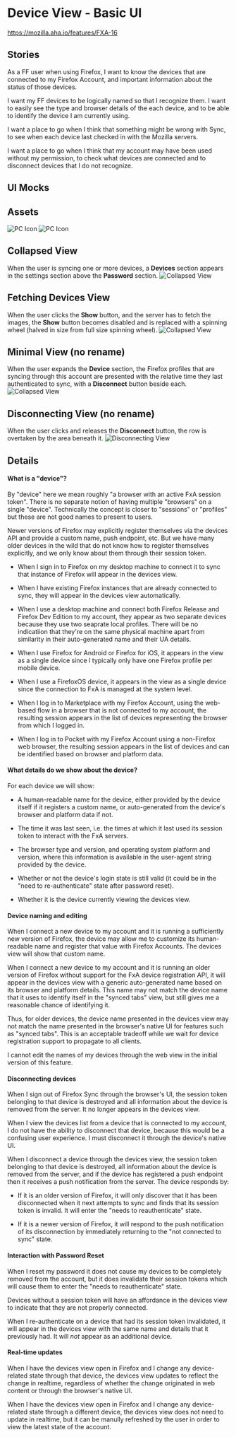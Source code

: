 
Device View - Basic UI
======================

https://mozilla.aha.io/features/FXA-16

Stories
-------

As a FF user when using Firefox,
I want to know the devices that are connected to my Firefox Account,
and important information about the status of those devices.

I want my FF devices to be logically named
so that I recognize them.
I want to easily see the type and browser details of the each device,
and to be able to identify the device I am currently using.

I want a place to go when I think that something might be wrong with Sync,
to see when each device last checked in with the Mozilla servers.

I want a place to go when I think that my account
may have been used without my permission,
to check what devices are connected
and to disconnect devices that I do not recognize.


UI Mocks
--------

## Assets
![PC Icon](device-icon-pc.png)
![PC Icon](device-icon-mobile.png)

## Collapsed View
When the user is syncing one or more devices, a **Devices** section appears in the settings section above the **Password** section.
![Collapsed View](devices-collapsed.png)

## Fetching Devices View
When the user clicks the **Show** button, and the server has to fetch the images, the **Show** button becomes disabled and is replaced with a spinning wheel (halved in size from full size spinning wheel).
![Collapsed View](devices-fetching-devices.png)

## Minimal View (no rename)
When the user expands the **Device** section, the Firefox profiles that are syncing through this account are presented with the relative time they last authenticated to sync, with a **Disconnect** button beside each.
![Collapsed View](devices-disconnect-and-refresh-only.png)

## Disconnecting View (no rename)
When the user clicks and releases the **Disconnect** button, the row is overtaken by the area beneath it.
![Disconnecting View](devices-disconnecting.gif)


Details
-------

#### What is a "device"?

By "device" here we mean roughly
"a browser with an active FxA session token".
There is no separate notion of having multiple "browsers" on a single "device".
Technically the concept is closer to "sessions" or "profiles"
but these are not good names to present to users.

Newer versions of Firefox
may explicitly register themselves via the devices API
and provide a custom name, push endpoint, etc.
But we have many older devices in the wild
that do not know how to register themselves explicitly,
and we only know about them through their session token.

* When I sign in to Firefox on my desktop machine
  to connect it to sync
  that instance of Firefox will appear in the devices view.

* When I have existing Firefox instances
  that are already connected to sync,
  they will appear in the devices view automatically.

* When I use a desktop machine
  and connect both Firefox Release and Firefox Dev Edition to my account,
  they appear as two separate devices
  because they use two seaprate local profiles.
  There will be no indicatiion that they're on the same physical machine
  apart from similarity in their auto-generated name and their UA details.

* When I use Firefox for Android or Firefox for iOS,
  it appears in the view as a single device
  since I typically only have one Firefox profile per mobile device.

* When I use a FirefoxOS device,
  it appears in the view as a single device
  since the connection to FxA is managed at the system level.

* When I log in to Marketplace with my Firefox Account,
  using the web-based flow in a browser that is not connected to my account,
  the resulting session appears in the list of devices
  representing the browser from which I logged in.

* When I log in to Pocket with my Firefox Account
  using a non-Firefox web browser,
  the resulting session appears in the list of devices
  and can be identified based on browser and platform data.


#### What details do we show about the device?

For each device we will show:

* A human-readable name for the device,
  either provided by the device itself if it registers a custom name,
  or auto-generated from the device's browser and platform data if not.

* The time it was last seen,
  i.e. the times at which it last used its session token
  to interact with the FxA servers.

* The browser type and version,
  and operating system platform and version,
  where this information is available in the user-agent string
  provided by the device.

* Whether or not the device's login state is still valid
  (it could be  in the "need to re-authenticate" state after password reset).

* Whether it is the device currently viewing the devices view.


#### Device naming and editing

When I connect a new device to my account
and it is running a sufficiently new version of Firefox,
the device may allow me to customize its human-readable name
and register that value with Firefox Accounts.
The devices view will show that custom name.

When I connect a new device to my account
and it is running an older version of Firefox
without support for the FxA device registration API,
it will appear in the devices view
with a generic auto-generated name
based on its browser and platform details.
This name may not match the device name
that it uses to identify itself in the "synced tabs" view,
but still gives me a reasonable chance of identifying it.

Thus, for older devices,
the device name presented in the devices view
may not match the name presented in the browser's native UI
for features such as "synced tabs".
This is an acceptable tradeoff
while we wait for device registration support
to propagate to all clients.

I cannot edit the names of my devices
through the web view
in the initial version of this feature.


#### Disconnecting devices

When I sign out of Firefox Sync through the browser's UI,
the session token belonging to that device is destroyed
and all information about the device is removed from the server.
It no longer appears in the devices view.

When I view the devices list from a device that is connected to my account,
I do not have the ability to disconnect that device,
because this would be a confusing user experience.
I must disconnect it through the device's native UI.

When I disconnect a device through the devices view,
the session token belonging to that device is destroyed,
all information about the device is removed from the server,
and if the device has registered a push endpoint
then it receives a push notification from the server.
The device responds by:

* If it is an older version of Firefox,
  it will only discover that it has been disconnected
  when it next attempts to sync
  and finds that its session token is invalid.
  It will enter the "needs to reauthenticate" state.

* If it is a newer version of Firefox,
  it will respond to the push notification of its disconnection
  by immediately returning to the "not connected to sync" state.


#### Interaction with Password Reset

When I reset my password
it does not cause my devices to be completely removed from the account,
but it does invalidate their session tokens
which will cause them to enter the "needs to reauthenticate" state.

Devices without a session token
will have an affordance in the devices view
to indicate that they are not properly connected.

When I re-authenticate on a device
that had its session token invalidated,
it will appear in the devices view
with the same name and details that it previously had.
It will *not* appear as an additional device.


#### Real-time updates

When I have the devices view open in Firefox
and I change any device-related state through that device,
the devices view updates to reflect the change in realtime,
regardless of whether the change originated in web content
or through the browser's native UI.

When I have the devices view open in Firefox
and I change any device-related state through a different device,
the devices view does not need to update in realtime,
but it can be manully refreshed by the user
in order to view the latest state of the account.
